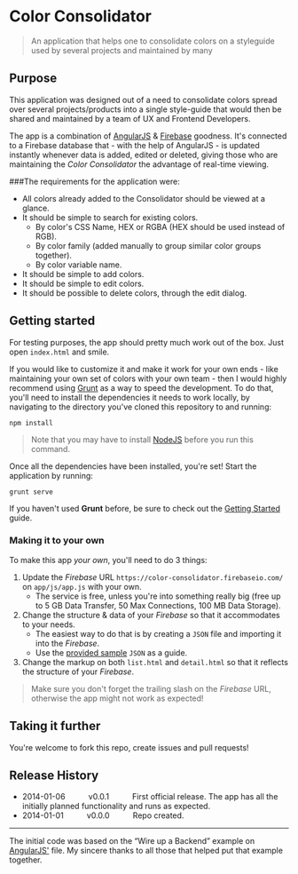 # Color Consolidator

> An application that helps one to consolidate colors on a styleguide used by several projects and maintained by many

## Purpose

This application was designed out of a need to consolidate colors spread over several projects/products into a single style-guide that would then be shared and maintained by a team of UX and Frontend Developers.

The app is a combination of [AngularJS][1] & [Firebase][2] goodness. It's connected to a Firebase database that - with the help of AngularJS - is updated instantly whenever data is added, edited or deleted, giving those who are maintaining the *Color Consolidator* the advantage of real-time viewing.

###The requirements for the application were:

* All colors already added to the Consolidator should be viewed at a glance.
* It should be simple to search for existing colors.
    * By color's CSS Name, HEX or RGBA (HEX should be used instead of RGB).
    * By color family (added manually to group similar color groups together).
    * By color variable name.
* It should be simple to add colors.
* It should be simple to edit colors.
* It should be possible to delete colors, through the edit dialog.

## Getting started

For testing purposes, the app should pretty much work out of the box. Just open `index.html` and smile.

If you would like to customize it and make it work for your own ends - like maintaining your own set of colors with your own team - then I would highly recommend using [Grunt][3] as a way to speed the development. To do that, you'll need to install the dependencies it needs to work locally, by navigating to the directory you've cloned this repository to and running:

```shell
npm install
```

> Note that you may have to install [NodeJS][4] before you run this command.

Once all the dependencies have been installed, you're set! Start the application by running:

```shell
grunt serve
```

If you haven't used **Grunt** before, be sure to check out the [Getting Started](http://gruntjs.com/getting-started) guide.

### Making it to your own

To make this app _your own_, you'll need to do 3 things:

1. Update the *Firebase* URL `https://color-consolidator.firebaseio.com/` on `app/js/app.js` with your own.
    * The service is free, unless you're into something really big (free up to 5 GB Data Transfer, 50 Max Connections, 100 MB Data Storage).
2. Change the structure & data of your *Firebase* so that it accommodates to your needs.
    * The easiest way to do that is by creating a `JSON` file and importing it into the *Firebase*.
    * Use the [provided sample](https://github.com/dreamyguy/color-consolidator/blob/master/sample/colors.json) `JSON` as a guide.
3. Change the markup on both `list.html` and `detail.html` so that it reflects the structure of your *Firebase*.

> Make sure you don't forget the trailing slash on the *Firebase* URL, otherwise the app might not work as expected!

## Taking it further

You're welcome to fork this repo, create issues and pull requests!

## Release History

 * 2014-01-06   v0.0.1   First official release. The app has all the initially planned functionality and runs as expected.
 * 2014-01-01   v0.0.0   Repo created.

---

The initial code was based on the “Wire up a Backend” example on [AngularJS'][1] file. My sincere thanks to all those that helped put that example together.

  [1]: http://angularjs.org/
  [2]: https://www.firebase.com/
  [3]: http://gruntjs.com/
  [4]: http://nodejs.org/
